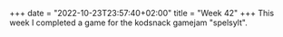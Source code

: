 +++
date = "2022-10-23T23:57:40+02:00"
title = "Week 42"
+++
This week I completed a game for the kodsnack gamejam "spelsylt".
